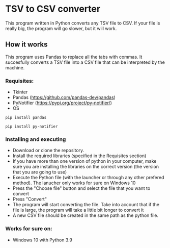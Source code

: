 # TSV to CSV converter
This program written in Python converts any TSV file to CSV. If your file is really big, the program will go slower, but it will work.

## How it works

This program uses Pandas to replace all the tabs with commas. It succesfully converts a TSV file into a CSV file that can be interpreted by the machine. 


### Requisites:
- Tkinter
- Pandas (https://github.com/pandas-dev/pandas)
- PyNotifier (https://pypi.org/project/py-notifier/)
- OS

 ```
pip install pandas
 ```
 
 ```
pip install py-notifier
 ```

### Installing and executing

- Download or clone the repository.
- Install the required libraries (specified in the Requisites section)
- If you have more than one version of python in your computer, make sure you are installing the libraries on the correct version (the version that you are going to use)
- Execute the Python file (with the launcher or through any other prefered method). The lanucher only works for sure on Windows 10
- Press the "Choose file" button and select the file that you want to convert
- Press "Convert"
- The program will start converting the file. Take into account that if the file is large, the program will take a little bit longer to convert it
- A new CSV file should be created in the same path as the python file.

### Works for sure on:

- Windows 10 with Python 3.9
